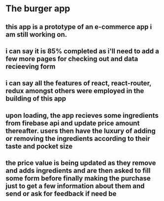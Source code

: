 # The burger app 
## this app is a prototype of an e-commerce app i am still working on.
## i can say it is 85% completed as i'll need to add a few more pages for checking out and data recieeving form
## i can say all the features of react, react-router, redux amongst others were employed in the building of this app

## upon loading, the app recieves some ingredients from firebase api and update price amount thereafter. users then have the luxury of adding or removing the ingredients according to their taste and pocket size

## the price value is being updated as they remove and adds ingredients and are then asked to fill some form before finally making the purchase just to get a few information about them and send or ask for feedback if need be
